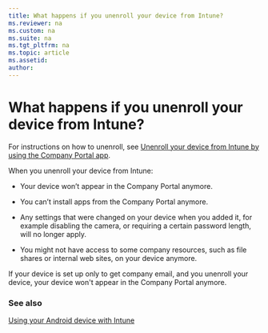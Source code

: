 ```yaml
---
title: What happens if you unenroll your device from Intune?
ms.reviewer: na
ms.custom: na
ms.suite: na
ms.tgt_pltfrm: na
ms.topic: article
ms.assetid:
author:
---
```


# What happens if you unenroll your device from Intune?

For instructions on how to unenroll, see [Unenroll your device from Intune by using the Company Portal app](unenroll-your-device-from-intune-android.md).

When you unenroll your device from Intune:

-   Your device won’t appear in the Company Portal anymore.

-   You can’t install apps from the Company Portal anymore.

-   Any settings that were changed on your device when you added it, for example disabling the camera, or requiring a certain password length, will no longer apply.

-   You might not have access to some company resources, such as file shares or internal web sites, on your device anymore.

If your device is set up only to get company email, and you unenroll your device, your device won't appear in the Company Portal anymore. 

### See also
[Using your Android device with Intune](using-your-android-device-with-intune.md)